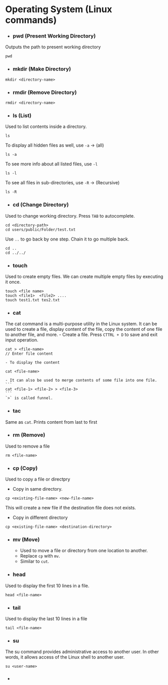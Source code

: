 # Operating System (Linux commands)

- ### pwd (Present Working Directory)
Outputs the path to present working directory 
```
pwd
```
- ### mkdir (Make Directory)
```
mkdir <directory-name>
```
- ### rmdir (Remove Directory)
```
rmdir <directory-name>
```
- ### ls (List)
Used to list contents inside a directory.
```
ls
```
To display all hidden files as well, use `-a` -> (all)
```
ls -a
```
To see more info about all listed files, use `-l`
```
ls -l
```
To see all files in sub-directories, use `-R` -> (Recursive)
```
ls -R
```
- ### cd (Change Directory)
Used to change working directory. Press `TAB` to autocomplete.
```
cd <directory-path>
cd users/public/Folder/test.txt
```
Use `..` to go back by one step. Chain it to go multiple back.
```
cd ..
cd ../../
```
- ### touch
Used to create empty files. We can create multiple empty files by executing it once.
```
touch <file name>  
touch <file1>  <file2> ....
touch test1.txt tes2.txt
```
- ### cat
The cat command is a multi-purpose utility in the Linux system. It can be used to create a file, display content of the file, copy the content of one file to another file, and more.
    - Create a file. Press `CTTRL + D` to save and exit input operation.
  ```
  cat > <file-name>
  // Enter file content
  ```
    - To display the content
  ```
  cat <file-name>
  ```
    - It can also be used to merge contents of some file into one file.
    ```
    cat <file-1> <file-2> > <file-3>
    ```
    `>` is called funnel.
- ### tac
Same as `cat`. Prints content from last to first
- ### rm (Remove)
 Used to remove a file
 ```
 rm <file-name>
 ```
- ### cp (Copy)
 Used to copy a file or directpry
  - Copy in same directory.
  ```
  cp <existing-file-name> <new-file-name>
  ```
  This will create a new file if the destination file does not exists. 
  - Copy in different directory
  ```
  cp <existing-file-name> <destination-directory>
  ```
- ### mv (Move)
    - Used to move a file or directory from one location to another.
    - Replace `cp` with `mv`.
    - Similar to `cut`.
- ### head
Used to display the first 10 lines in a file.
```
head <file-name>
```
- ### tail
Used to display  the last 10 lines in a file
```
tail <file-name>
```
- ### su
The su command provides administrative access to another user. In other words, it allows access of the Linux shell to another user.
```
su <user-name>
```
- ### 
